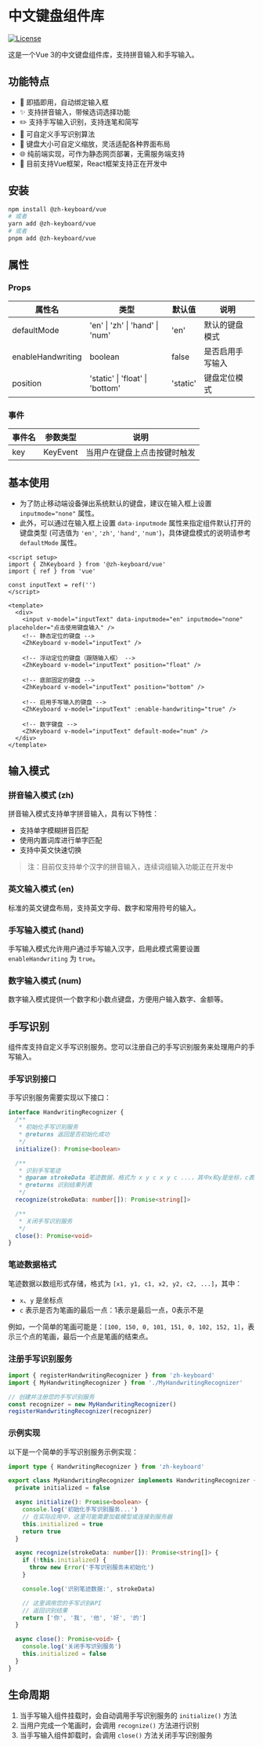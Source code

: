 # 中文键盘组件库

[![License](https://img.shields.io/badge/license-Apache%202.0-blue.svg)](LICENSE)

这是一个Vue 3的中文键盘组件库，支持拼音输入和手写输入。

## 功能特点

- 🔌 即插即用，自动绑定输入框
- ✨ 支持拼音输入，带候选词选择功能
- ✏️ 支持手写输入识别，支持连笔和简写
- 🔧 可自定义手写识别算法
- 📏 键盘大小可自定义缩放，灵活适配各种界面布局
- 🌐 纯前端实现，可作为静态网页部署，无需服务端支持
- 🔌 目前支持Vue框架，React框架支持正在开发中

## 安装

```bash
npm install @zh-keyboard/vue
# 或者
yarn add @zh-keyboard/vue
# 或者
pnpm add @zh-keyboard/vue
```

## 属性

### Props

| 属性名           | 类型                              | 默认值    | 说明                                |
| --------------- | --------------------------------- | -------- | ---------------------------------- |
| defaultMode     | 'en' \| 'zh' \| 'hand' \| 'num'  | 'en'     | 默认的键盘模式                      |
| enableHandwriting| boolean                          | false    | 是否启用手写输入                    |
| position        | 'static' \| 'float' \| 'bottom'  | 'static' | 键盘定位模式                       |

### 事件

| 事件名 | 参数类型 | 说明 |
| ------ | -------- | ---- |
| key    | KeyEvent | 当用户在键盘上点击按键时触发 |

## 基本使用

- 为了防止移动端设备弹出系统默认的键盘，建议在输入框上设置 `inputmode="none"` 属性。
- 此外，可以通过在输入框上设置 `data-inputmode` 属性来指定组件默认打开的键盘类型 (可选值为 `'en'`, `'zh'`, `'hand'`, `'num'`)，具体键盘模式的说明请参考 `defaultMode` 属性。

```vue
<script setup>
import { ZhKeyboard } from '@zh-keyboard/vue'
import { ref } from 'vue'

const inputText = ref('')
</script>

<template>
  <div>
    <input v-model="inputText" data-inputmode="en" inputmode="none" placeholder="点击使用键盘输入" />
    <!-- 静态定位的键盘 -->
    <ZhKeyboard v-model="inputText" />

    <!-- 浮动定位的键盘（跟随输入框） -->
    <ZhKeyboard v-model="inputText" position="float" />

    <!-- 底部固定的键盘 -->
    <ZhKeyboard v-model="inputText" position="bottom" />

    <!-- 启用手写输入的键盘 -->
    <ZhKeyboard v-model="inputText" :enable-handwriting="true" />

    <!-- 数字键盘 -->
    <ZhKeyboard v-model="inputText" default-mode="num" />
  </div>
</template>
```

## 输入模式

### 拼音输入模式 (zh)

拼音输入模式支持单字拼音输入，具有以下特性：

- 支持单字模糊拼音匹配
- 使用内置词库进行单字匹配
- 支持中英文快速切换

> 注：目前仅支持单个汉字的拼音输入，连续词组输入功能正在开发中

### 英文输入模式 (en)

标准的英文键盘布局，支持英文字母、数字和常用符号的输入。

### 手写输入模式 (hand)

手写输入模式允许用户通过手写输入汉字，启用此模式需要设置 `enableHandwriting` 为 `true`。

### 数字输入模式 (num)

数字输入模式提供一个数字和小数点键盘，方便用户输入数字、金额等。

## 手写识别

组件库支持自定义手写识别服务。您可以注册自己的手写识别服务来处理用户的手写输入。

### 手写识别接口

手写识别服务需要实现以下接口：

```typescript
interface HandwritingRecognizer {
  /**
   * 初始化手写识别服务
   * @returns 返回是否初始化成功
   */
  initialize(): Promise<boolean>

  /**
   * 识别手写笔迹
   * @param strokeData 笔迹数据，格式为 x y c x y c ...，其中x和y是坐标，c表示是否为笔画的最后一点(1表示是，0表示否)
   * @returns 识别结果列表
   */
  recognize(strokeData: number[]): Promise<string[]>

  /**
   * 关闭手写识别服务
   */
  close(): Promise<void>
}
```

### 笔迹数据格式

笔迹数据以数组形式存储，格式为 `[x1, y1, c1, x2, y2, c2, ...]`，其中：
- `x`、`y` 是坐标点
- `c` 表示是否为笔画的最后一点：1表示是最后一点，0表示不是

例如，一个简单的笔画可能是：`[100, 150, 0, 101, 151, 0, 102, 152, 1]`，表示三个点的笔画，最后一个点是笔画的结束点。

### 注册手写识别服务

```typescript
import { registerHandwritingRecognizer } from 'zh-keyboard'
import { MyHandwritingRecognizer } from './MyHandwritingRecognizer'

// 创建并注册您的手写识别服务
const recognizer = new MyHandwritingRecognizer()
registerHandwritingRecognizer(recognizer)
```

### 示例实现

以下是一个简单的手写识别服务示例实现：

```typescript
import type { HandwritingRecognizer } from 'zh-keyboard'

export class MyHandwritingRecognizer implements HandwritingRecognizer {
  private initialized = false

  async initialize(): Promise<boolean> {
    console.log('初始化手写识别服务...')
    // 在实际应用中，这里可能需要加载模型或连接到服务器
    this.initialized = true
    return true
  }

  async recognize(strokeData: number[]): Promise<string[]> {
    if (!this.initialized) {
      throw new Error('手写识别服务未初始化')
    }

    console.log('识别笔迹数据:', strokeData)

    // 这里调用您的手写识别API
    // 返回识别结果
    return ['你', '我', '他', '好', '的']
  }

  async close(): Promise<void> {
    console.log('关闭手写识别服务')
    this.initialized = false
  }
}
```

## 生命周期

1. 当手写输入组件挂载时，会自动调用手写识别服务的 `initialize()` 方法
2. 当用户完成一个笔画时，会调用 `recognize()` 方法进行识别
3. 当手写输入组件卸载时，会调用 `close()` 方法关闭手写识别服务
